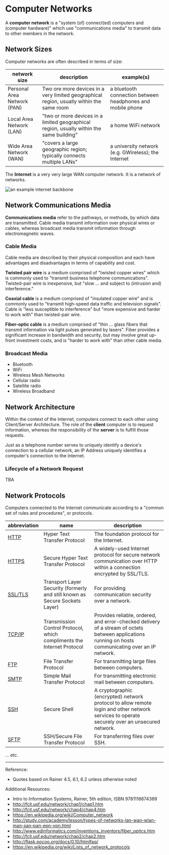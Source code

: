 # Computer Networks

A **computer network** is a "system (of) connect(ed) computers and (computer hardware)"
 which use "communications media" to transmit data
  to other members in the network.

## Network Sizes

Computer networks are often described in terms of size:

network size | description | example(s)
--- | --- | ---
Personal Area Network (PAN) | Two ore more devices in a very limited geographical region, usually within the same room | a bluetooth connection between headphones and mobile phone
Local Area Network (LAN) | "two or more devices in a limited geographical region, usually within the same building" | a home WiFi network
Wide Area Network (WAN) | "covers a large geographic region; typically connects multiple LANs" | a university network (e.g. GWireless); the Internet

The **Internet** is a very very large WAN computer network. It is a network of networks.

![an example internet backbone](http://www.nthelp.com/images/sprint.jpg)

## Network Communications Media

**Communications media** refer to the pathways, or methods, by which data are transmitted.
 Cable media transmit information over physical wires or cables, whereas broadcast media transmit information through electromagnetic waves.

### Cable Media

Cable media are described by their physical composition and each have advantages and disadvantages in terms of capability and cost.

**Twisted pair wire** is a medium comprised of "twisted copper wires" which is commonly used to "transmit business telephone communications".
 Twisted-pair wire is inexpensive, but "slow ... and subject to (intrusion and) interference."

**Coaxial cable** is a medium comprised of "insulated copper wire"
 and is commonly used to "transmit high-speed data traffic and television signals". Cable is "less susceptible to interference" but "more expensive and harder to work with" than twisted-pair wire.

**Fiber-optic cable** is a medium comprised of "thin ... glass fibers that transmit information via light pulses generated by lasers". Fiber provides a significant increase in bandwidth and security, but may involve great up-front investment costs, and is "harder to work with" than other cable media.

### Broadcast Media

 + Bluetooth
 + WiFi
 + Wireless Mesh Networks
 + Cellular radio
 + Satellite radio
 + Wireless Broadband

## Network Architecture

Within the context of the Internet, computers connect to each other using Client/Server Architecture. The role of the **client** computer is to request information, whereas the responsibility of the **server** is to fulfill those requests.

Just as a telephone number serves to uniquely identify a device's connection to a cellular network, an IP Address uniquely identifies a computer's connection to the Internet.

### Lifecycle of a Network Request

TBA

## Network Protocols

Computers connected to the Internet communicate according to a "common set of rules and procedures", or protocols.

abbreviation | name | description
--- | --- | ---
[HTTP](https://en.wikipedia.org/wiki/Hypertext_Transfer_Protocol)  | Hyper Text Transfer Protocol | The foundation protocol for the Internet.
[HTTPS](https://en.wikipedia.org/wiki/HTTPS)  | Secure Hyper Text Transfer Protocol | A widely-used Internet protocol for secure network communication over HTTP within a connection encrypted by SSL/TLS.
[SSL/TLS](https://en.wikipedia.org/wiki/Transport_Layer_Security) | Transport Layer Security (formerly and still known as Secure Sockets Layer) | For providing communication security over a network.
[TCP/IP](#https://en.wikipedia.org/wiki/Transmission_Control_Protocol) | Transmission Control Protocol, which compliments the Internet Protocol | Provides reliable, ordered, and error-checked delivery of a stream of octets between applications running on hosts communicating over an IP network.
[FTP](https://en.wikipedia.org/wiki/File_Transfer_Protocol) | File Transfer Protocol | For transmitting large files between computers.
[SMTP](https://en.wikipedia.org/wiki/Simple_Mail_Transfer_Protocol) | Simple Mail Transfer Protocol | For transmitting electronic mail between computers.
[SSH](https://en.wikipedia.org/wiki/Secure_Shell) | Secure Shell | A cryptographic (encrypted) network protocol to allow remote login and other network services to operate securely over an unsecured network.
[SFTP](https://en.wikipedia.org/wiki/SSH_File_Transfer_Protocol) | SSH/Secure File Transfer Protocol | For transferring files over SSH.

... etc.

<hr>

Reference:

 + Quotes based on Rainer 4.5, 6.1, 6.2 unless otherwise noted

Additional Resources:

 + Intro to Information Systems, Rainer, 5th edition, ISBN 9781118674369
 + http://fcit.usf.edu/network/chap1/chap1.htm
 + http://fcit.usf.edu/network/chap4/chap4.htm
 + https://en.wikipedia.org/wiki/Computer_network
 + http://study.com/academy/lesson/types-of-networks-lan-wan-wlan-man-san-pan-epn-vpn.html
 + http://www.edinformatics.com/inventions_inventors/fiber_optics.htm
 + http://fcit.usf.edu/network/chap2/chap2.htm
 + http://flask.pocoo.org/docs/0.10/htmlfaq/
 + https://en.wikipedia.org/wiki/Lists_of_network_protocols
